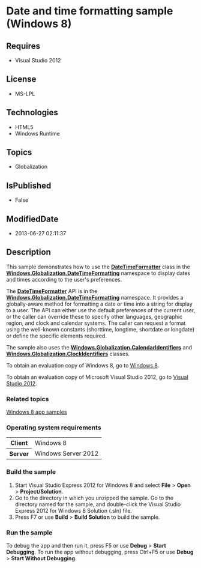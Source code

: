 # Date and time formatting sample (Windows 8)
## Requires
* Visual Studio 2012
## License
* MS-LPL
## Technologies
* HTML5
* Windows Runtime
## Topics
* Globalization
## IsPublished
* False
## ModifiedDate
* 2013-06-27 02:11:37
## Description

<div id="mainSection">
<p>This sample demonstrates how to use the <a href="http://msdn.microsoft.com/library/windows/apps/br206828">
<b>DateTimeFormatter</b></a> class in the <a href="http://msdn.microsoft.com/library/windows/apps/br206859">
<b>Windows.Globalization.DateTimeFormatting</b></a> namespace to display dates and times according to the user's preferences.
</p>
<p>The <a href="http://msdn.microsoft.com/library/windows/apps/br206828"><b>DateTimeFormatter</b></a> API is in the
<a href="http://msdn.microsoft.com/library/windows/apps/br206859"><b>Windows.Globalization.DateTimeFormatting</b></a> namespace. It provides a globally-aware method for formatting a date or time into a string for display to a user. The API can either use the
 default preferences of the current user, or the caller can override these to specify other languages, geographic region, and clock and calendar systems. The caller can request a format using the well-known constants (shorttime, longtime, shortdate or longdate)
 or define the specific elements required.</p>
<p>The sample also uses the <a href="http://msdn.microsoft.com/library/windows/apps/br206724identifiers">
<b>Windows.Globalization.CalendarIdentifiers</b></a> and <a href="http://msdn.microsoft.com/library/windows/apps/br229462">
<b>Windows.Globalization.ClockIdentifiers</b></a> classes.</p>
<p>To obtain an evaluation copy of Windows&nbsp;8, go to <a href="http://go.microsoft.com/fwlink/p/?linkid=241655">
Windows&nbsp;8</a>.</p>
<p>To obtain an evaluation copy of Microsoft Visual Studio&nbsp;2012, go to <a href="http://go.microsoft.com/fwlink/p/?linkid=241656">
Visual Studio&nbsp;2012</a>.</p>
<h3><a id="related_topics"></a>Related topics</h3>
<dl><dt><a href="http://go.microsoft.com/fwlink/p/?LinkID=227694">Windows 8 app samples</a>
</dt></dl>
<h3>Operating system requirements</h3>
<table>
<tbody>
<tr>
<th>Client</th>
<td><dt>Windows&nbsp;8 </dt></td>
</tr>
<tr>
<th>Server</th>
<td><dt>Windows Server&nbsp;2012 </dt></td>
</tr>
</tbody>
</table>
<h3>Build the sample</h3>
<ol>
<li>Start Visual Studio Express&nbsp;2012 for Windows&nbsp;8 and select <b>File</b> &gt; <b>
Open</b> &gt; <b>Project/Solution</b>. </li><li>Go to the directory in which you unzipped the sample. Go to the directory named for the sample, and double-click the Visual Studio Express&nbsp;2012 for Windows&nbsp;8 Solution (.sln) file.
</li><li>Press F7 or use <b>Build</b> &gt; <b>Build Solution</b> to build the sample. </li></ol>
<h3>Run the sample</h3>
<p>To debug the app and then run it, press F5 or use <b>Debug</b> &gt; <b>Start Debugging</b>. To run the app without debugging, press Ctrl&#43;F5 or use
<b>Debug</b> &gt; <b>Start Without Debugging</b>.</p>
</div>
